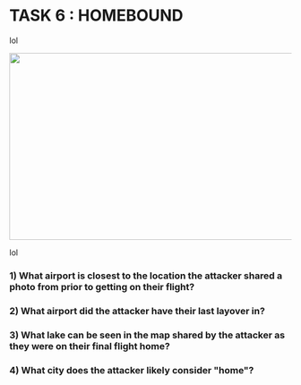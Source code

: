 # TASK 6 : HOMEBOUND

lol

<img src="https://user-images.githubusercontent.com/66634743/115866371-a05e4580-a44a-11eb-8b9d-e5a64f47744b.png" height=334 width=538>

lol

### 1) What airport is closest to the location the attacker shared a photo from prior to getting on their flight?

### 2) What airport did the attacker have their last layover in?

### 3) What lake can be seen in the map shared by the attacker as they were on their final flight home?

### 4) What city does the attacker likely consider "home"?
